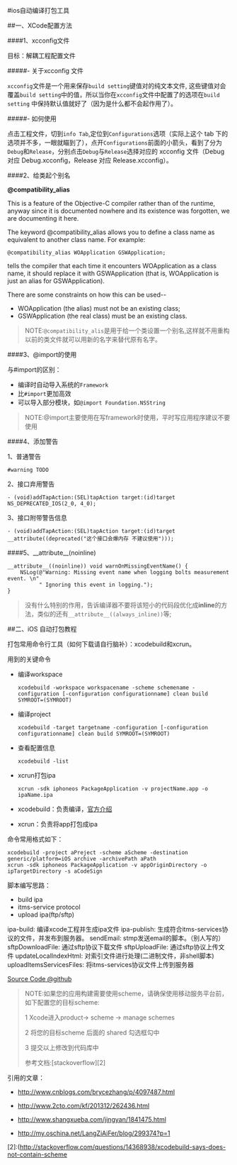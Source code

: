 #ios自动编译打包工具

##一、XCode配置方法

####1、xcconfig文件

目标：解耦工程配置文件

#####- 关于xcconfig 文件

`xcconfig`文件是一个用来保存`build setting`键值对的纯文本文件, 这些键值对会覆盖`build setting`中的值，所以当你在`xcconfig`文件中配置了的选项在`build setting` 中保持默认值就好了（因为是什么都不会起作用了）。

#####- 如何使用

点击工程文件，切到`info Tab`,定位到`Configurations`选项（实际上这个 tab 下的选项并不多，一眼就瞄到了），点开`Configurations`前面的小箭头，看到了分为`Debug`和`Release`，分别点击`Debug`与`Release`选择对应的 xcconfig 文件（Debug 对应 Debug.xcconfig，Release 对应 Release.xcconfig）。

####2、给类起个别名

**@compatibility_alias**

This is a feature of the Objective-C compiler rather than of the runtime, anyway since it is documented nowhere and its existence was forgotten, we are documenting it here.

The keyword @compatibility_alias allows you to define a class name as equivalent to another class name. For example:

```
@compatibility_alias WOApplication GSWApplication;
```

tells the compiler that each time it encounters WOApplication as a class name, it should replace it with GSWApplication (that is, WOApplication is just an alias for GSWApplication).

There are some constraints on how this can be used--

- WOApplication (the alias) must not be an existing class;
- GSWApplication (the real class) must be an existing class.

>NOTE:`@compatibility_alis`是用于给一个类设置一个别名,这样就不用重构以前的类文件就可以用新的名字来替代原有名字。

####3、@import的使用

与#import的区别：

- 编译时自动导入系统的`Framework`
- 比`#import`更加高效
- 可以导入部分模块，如`@import Foundation.NSString`

>NOTE:@import主要使用在写framework时使用，平时写应用程序建议不要使用

####4、添加警告

1、普通警告

```
#warning TODO
```

2、接口弃用警告

```
- (void)addTapAction:(SEL)tapAction target:(id)target NS_DEPRECATED_IOS(2_0, 4_0);
```

3、接口附带警告信息

```
- (void)addTapAction:(SEL)tapAction target:(id)target __attribute((deprecated("这个接口会爆内存 不建议使用")));
```

####5、\_\_attribute\_\_(noinline)

```
__attribute__((noinline)) void warnOnMissingEventName() {
    NSLog(@"Warning: Missing event name when logging bolts measurement event. \n"
          " Ignoring this event in logging.");
}
```

>没有什么特别的作用，告诉编译器不要将该短小的代码段优化成**inline**的方法，类似的还有`__attribute__((always_inline))`等;

##二、iOS 自动打包教程

打包常用命令行工具（如何下载请自行脑补）：xcodebuild和xcrun。

用到的关键命令

- 编译workspace

	`xcodebuild -workspace workspacename -scheme schemename -configuration [-configuration configurationname] clean build SYMROOT=(SYMROOT)`

- 编译project

	`xcodebuild -target targetname -configuration [-configuration configurationname] clean build SYMROOT=(SYMROOT)`

- 查看配置信息

	`xcodebuild -list`

- xcrun打包ipa

	`xcrun -sdk iphoneos PackageApplication -v projectName.app -o ipaName.ipa`

- xcodebuild：负责编译，[官方介绍][1]
- xcrun：负责将app打包成ipa

命令常用格式如下：

```
xcodebuild -project aPreject -scheme aScheme -destination generic/platform=iOS archive -archivePath aPath
xcrun -sdk iphoneos PackageApplication -v appOriginDirectory -o ipTargetDirectory -s aCodeSign
```

脚本编写思路：

- build ipa
- itms-service protocol
- upload ipa(ftp/sftp)

ipa-build:  编译xcode工程并生成ipa文件
ipa-publish: 生成符合itms-services协议的文件，并发布到服务器。
sendEmail:  stmp发送email的脚本。（别人写的）
sftpDownloadFile: 通过sftp协议下载文件
sftpUploadFile: 通过sftp协议上传文件
updateLocalIndexHtml:   对索引文件进行处理(二进制文件，非shell脚本)
uploadItemsServicesFiles:   将itms-services协议文件上传到服务器

[Source Code @github](https://github.com/lexrus/ios-makefile)

>NOTE:如果您的应用构建需要使用scheme，请确保使用移动服务平台前，如下配置您的目标scheme:
>
>1 Xcode进入product-> scheme -> manage schemes
>
>2 将您的目标scheme 后面的 shared 勾选框勾中
>
>3 提交以上修改到代码库中
>
>参考文档:[stackoverflow][2]

引用的文章：

- http://www.cnblogs.com/brycezhang/p/4097487.html

- http://www.2cto.com/kf/201312/262436.html
- http://www.shangxueba.com/jingyan/1841475.html

- http://my.oschina.net/LangZiAiFer/blog/299374?p=1


<!--引用链接-->
[1]:https://developer.apple.com/library/mac/documentation/Darwin/Reference/ManPages/man1/xcodebuild.1.html

[2]:(http://stackoverflow.com/questions/14368938/xcodebuild-says-does-not-contain-scheme
